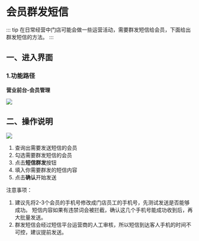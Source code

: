 # 会员群发短信
::: tip
在日常经营中门店可能会做一些运营活动，需要群发短信给会员，下面给出群发短信的方法。
:::

## 一、进入界面
### 1.功能路径
**营业前台-会员管理**

![](https://wiki-cdsoft.oss-cn-hangzhou.aliyuncs.com/20240706150650.png)


## 二、操作说明
![](https://wiki-cdsoft.oss-cn-hangzhou.aliyuncs.com/20240706151746.png)
1. 查询出需要发送短信的会员
2. 勾选需要群发短信的会员
3. 点击**短信群发**按钮
4. 填入你需要群发的短信内容
5. 点击**确认**开始发送

注意事项：
1. 建议先将2-3个会员的手机号修改成门店员工的手机号，先测试发送是否能够成功。
短信内容如果有违禁词会被拦截，确认这几个手机号能成功收到后，再大批量发送。
2. 群发短信会经过短信平台运营商的人工审核，所以短信到达客人手机的时间不可控，建议提前发送。

